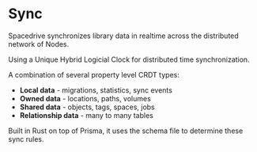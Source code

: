 # Sync

Spacedrive synchronizes library data in realtime across the distributed network of Nodes.

Using a Unique Hybrid Logicial Clock for distributed time synchronization.

A combination of several property level CRDT types:

- **Local data** - migrations, statistics, sync events
- **Owned data** - locations, paths, volumes
- **Shared data** - objects, tags, spaces, jobs
- **Relationship data** - many to many tables

Built in Rust on top of Prisma, it uses the schema file to determine these sync rules.